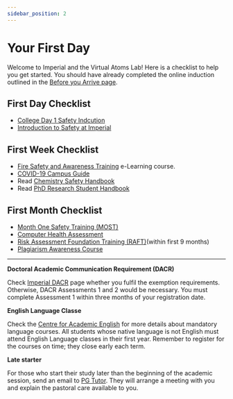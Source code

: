 ```yaml
---
sidebar_position: 2
---
```


# Your First Day

Welcome to Imperial and the Virtual Atoms Lab! Here is a checklist to help you get started. You should have already completed
the online induction outlined in the [Before you Arrive page](./before-you-arrive).

## First Day Checklist
- [College Day 1 Safety Indcution](https://www.imperial.ac.uk/staff-development/safety-training/induction/)
- [Introduction to Safety at Imperial](https://imperiallondon.sharepoint.com/sites/fons/faculty/safety/SitePages/Intro%20to%20Safety.aspx)

## First Week Checklist
- [Fire Safety and Awareness Training](https://www.imperial.ac.uk/staff-development/safety-training/safety-courses-/fire-safety-and-awareness-training-e-learning-course/) e-Learning course.
- [COVID-19 Campus Guide](https://imperiallondon.sharepoint.com/sites/fons/faculty/safety/SitePages/COVID-19-Arrangements.aspx)
- Read [Chemistry Safety Handbook](https://imperiallondon-my.sharepoint.com/personal/fonssafety_ic_ac_uk/_layouts/15/onedrive.aspx?id=%2Fpersonal%2Ffonssafety%5Fic%5Fac%5Fuk%2FDocuments%2FSafety%20Management%20Documents%20%28H%29%2FDepartment%20Handbooks%20%26%20Arrangements%20%28H%29%2FChemistry%2FChemistry%20Safety%20Handbook&ga=1)
- Read [PhD Research Student Handbook](https://imperiallondon-my.sharepoint.com/personal/chemres_ic_ac_uk/_layouts/15/onedrive.aspx?id=%2Fpersonal%2Fchemres%5Fic%5Fac%5Fuk%2FDocuments%2FXMRes%2FPhD%20Research%20Student%20Handbook%202022%2D2023%20FINAL%2Epdf&parent=%2Fpersonal%2Fchemres%5Fic%5Fac%5Fuk%2FDocuments%2FXMRes&wdLOR=c3188F681%2DD72D%2DF748%2DBFF5%2D43FF32DA587F&ga=1) 

## First Month Checklist
- [Month One Safety Training (MOST)](https://www.imperial.ac.uk/staff-development/safety-training/safety-courses-/month-one-safety-training-most-/)
- [Computer Health Assessment](https://imperiallondon.sharepoint.com/sites/cf/HealthSafety/SitePages/Computer%20Health.aspx)
- [Risk Assessment Foundation Training (RAFT)](https://www.imperial.ac.uk/staff-development/safety-training/safety-courses-/risk-assessment-foundation-training-raft/)(within first 9 months)
- [Plagiarism Awareness Course](https://www.imperial.ac.uk/students/academic-support/graduate-school/students/doctoral/professional-development/research-integrity/plagiarism-awareness-doctoral-students/) 
---

**Doctoral Academic Communication Requirement (DACR)**

Check [Imperial DACR](https://www.imperial.ac.uk/academic-english/current-students/doctoral/academic-communication-requirement/) page whether you fulfil the exemption requirements. Otherwise, DACR Assessments 1 and 2 would be necessary. You must complete Assessment 1 within three months of your registration date. 

**English Language Classe**

Check the [Centre for Academic English](https://www.imperial.ac.uk/academic-english) for more details about mandatory language courses. All students whose native language is not English must attend English Language classes in their first year. Remember to register for the courses on time; they close early each term.

**Late starter**

For those who start their study later than the beginning of the academic session, send an email to [PG Tutor](https://www.imperial.ac.uk/chemistry/postgraduate/phd/pastoral-support/). They will arrange a meeting with you and explain the pastoral care available to you.
